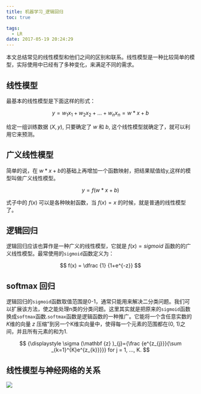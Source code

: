 ```yaml
---
title: 机器学习_逻辑回归
toc: true

tags:
  - LR
date: 2017-05-19 20:24:29
---
```

本文总结常见的线性模型和他们之间的区别和联系。线性模型是一种比较简单的模型，实际使用中已经有了多种变化，来满足不同的需求。

<!-- more -->

## 线性模型

最基本的线性模型是下面这样的形式：

$$
y = w_1x_1+w_2x_2+...+w_nx_n = w * x + b
$$

给定一组训练数据 $(X,y)$, 只要确定了 $w$ 和 $b$, 这个线性模型就确定了，就可以利用它来预测。

## 广义线性模型

简单的说，在 $w*x+b$的基础上再增加一个函数映射，把结果赋值给y,这样的模型叫做广义线性模型。

$$
y = f(w*x+b)
$$

式子中的 $f(x)$ 可以是各种映射函数，当 $f(x)=x$ 的时候，就是普通的线性模型了。

## 逻辑回归

逻辑回归应该也算作是一种广义的线性模型，它就是 $f(x) = sigmoid$ 函数的的广义线性模型。最常使用的`sigmoid`函数定义为：

$$
f(x) = \dfrac {1} {1+e^{-z}}
$$

## softmax 回归

逻辑回归的`sigmoid`函数取值范围是0-1，通常只能用来解决二分类问题。我们可以扩展该方法，使之能处理n类的分类问题。这里其实就是把原来的`sigmoid`函数换成`softmax`函数.`softmax`函数是逻辑函数的一种推广。它能将一个含任意实数的 $K$维的向量 $z$ 压缩”到另一个K维实向量中，使得每一个元素的范围都在(0, 1)之间，并且所有元素的和为1.

$$
{\displaystyle \sigma (\mathbf {z} )_{j}={\frac {e^{z_{j}}}{\sum _{k=1}^{K}e^{z_{k}}}}}    for j = 1, …, K.
$$


## 线性模型与神经网络的关系

![](QQ截图20170519205705.png)

